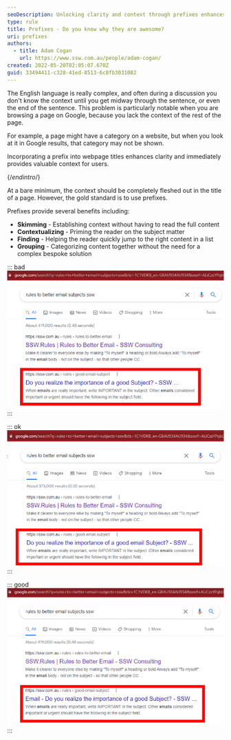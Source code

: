 ```yaml
---
seoDescription: Unlocking clarity and context through prefixes enhances webpage titles, providing valuable insights for users and search engines alike.
type: rule
title: Prefixes - Do you know why they are awesome?
uri: prefixes
authors:
  - title: Adam Cogan
    url: https://www.ssw.com.au/people/adam-cogan/
created: 2022-05-20T02:05:07.670Z
guid: 33494411-c328-41ed-8513-6c8fb3031082
---
```


The English language is really complex, and often during a discussion you don't know the context until you get midway through the sentence, or even the end of the sentence. This problem is particularly notable when you are browsing a page on Google, because you lack the context of the rest of the page.

For example, a page might have a category on a website, but when you look at it in Google results, that category may not be shown.

Incorporating a prefix into webpage titles enhances clarity and immediately provides valuable context for users.

{/*endintro*/}

At a bare minimum, the context should be completely fleshed out in the title of a page. However, the gold standard is to use prefixes.

Prefixes provide several benefits including:

- **Skimming** - Establishing context without having to read the full content
- **Contextualizing** - Priming the reader on the subject matter
- **Finding** - Helping the reader quickly jump to the right content in a list
- **Grouping** - Categorizing content together without the need for a complex bespoke solution

::: bad
![Bad example - There is no context provided in the title, it could be about subjects for Meetings, Conferences, Videos or something entirely different](badexamplenocontext.png)
:::

::: ok
![OK example - The context is included in the title](okayexamplehascontext.png)
:::

::: good
![Good example - The prefix very clearly identifies the subject in the title](goodexamplehascontextviaprefix.png)
:::
